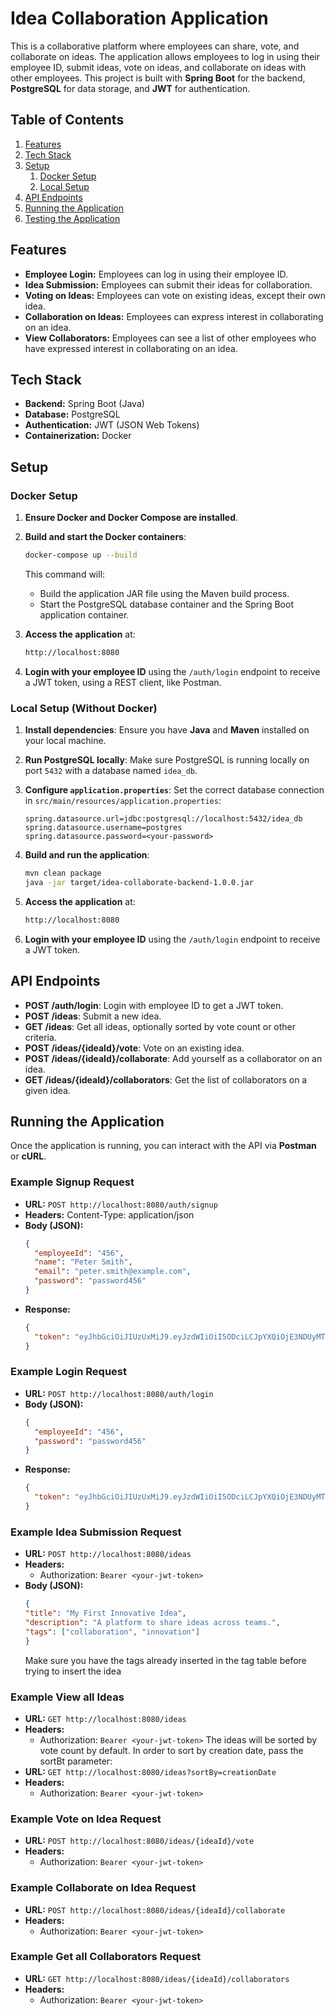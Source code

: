 # Idea Collaboration Application

This is a collaborative platform where employees can share, vote, and collaborate on ideas. The application allows employees to log in using their employee ID, submit ideas, vote on ideas, and collaborate on ideas with other employees. This project is built with **Spring Boot** for the backend, **PostgreSQL** for data storage, and **JWT** for authentication.

## Table of Contents
1. [Features](#features)
2. [Tech Stack](#tech-stack)
3. [Setup](#setup)
    1. [Docker Setup](#docker-setup)
    2. [Local Setup](#local-setup)
4. [API Endpoints](#api-endpoints)
5. [Running the Application](#running-the-application)
6. [Testing the Application](#testing-the-application)

## Features
- **Employee Login:** Employees can log in using their employee ID.
- **Idea Submission:** Employees can submit their ideas for collaboration.
- **Voting on Ideas:** Employees can vote on existing ideas, except their own idea.
- **Collaboration on Ideas:** Employees can express interest in collaborating on an idea.
- **View Collaborators:** Employees can see a list of other employees who have expressed interest in collaborating on an idea.

## Tech Stack
- **Backend:** Spring Boot (Java)
- **Database:** PostgreSQL
- **Authentication:** JWT (JSON Web Tokens)
- **Containerization:** Docker

## Setup

### Docker Setup

1. **Ensure Docker and Docker Compose are installed**.

2. **Build and start the Docker containers**:
   ```bash
   docker-compose up --build
   ```

   This command will:
    - Build the application JAR file using the Maven build process.
    - Start the PostgreSQL database container and the Spring Boot application container.

3. **Access the application** at:
   ```bash
   http://localhost:8080
   ```

4. **Login with your employee ID** using the `/auth/login` endpoint to receive a JWT token, using a REST client, like Postman.

### Local Setup (Without Docker)

1. **Install dependencies**:
   Ensure you have **Java** and **Maven** installed on your local machine.

2. **Run PostgreSQL locally**:
   Make sure PostgreSQL is running locally on port `5432` with a database named `idea_db`.

3. **Configure `application.properties`**:
   Set the correct database connection in `src/main/resources/application.properties`:
   ```properties
   spring.datasource.url=jdbc:postgresql://localhost:5432/idea_db
   spring.datasource.username=postgres
   spring.datasource.password=<your-password>
   ```

4. **Build and run the application**:
   ```bash
   mvn clean package
   java -jar target/idea-collaborate-backend-1.0.0.jar
   ```

5. **Access the application** at:
   ```bash
   http://localhost:8080
   ```

6. **Login with your employee ID** using the `/auth/login` endpoint to receive a JWT token.

## API Endpoints

- **POST /auth/login**: Login with employee ID to get a JWT token.
- **POST /ideas**: Submit a new idea.
- **GET /ideas**: Get all ideas, optionally sorted by vote count or other criteria.
- **POST /ideas/{ideaId}/vote**: Vote on an existing idea.
- **POST /ideas/{ideaId}/collaborate**: Add yourself as a collaborator on an idea.
- **GET /ideas/{ideaId}/collaborators**: Get the list of collaborators on a given idea.

## Running the Application

Once the application is running, you can interact with the API via **Postman** or **cURL**.

### Example Signup Request
- **URL:** `POST http://localhost:8080/auth/signup`
- **Headers:** Content-Type: application/json
- **Body (JSON):**
  ```json
  {
    "employeeId": "456",
    "name": "Peter Smith",
    "email": "peter.smith@example.com",
    "password": "password456"
  }
  ```
- **Response:**
  ```json
  {
    "token": "eyJhbGciOiJIUzUxMiJ9.eyJzdWIiOiI5ODciLCJpYXQiOjE3NDUyMTI1NDIsImV4cCI6MTc0NTIxNjE0Mn0.NT8hEy8iBtyNMSxl20D0CgB-Zh5hxQBlMp0eyMBupMvsI93ujXluQNBLuWb1knbI2S9S8xjqzQb5mT1PUx7AiQ"
  }
  ```

### Example Login Request
- **URL:** `POST http://localhost:8080/auth/login`
- **Body (JSON):**
  ```json
  {
    "employeeId": "456",
    "password": "password456"
  }
  ```
- **Response:**
  ```json
  {
    "token": "eyJhbGciOiJIUzUxMiJ9.eyJzdWIiOiI5ODciLCJpYXQiOjE3NDUyMTI1NDIsImV4cCI6MTc0NTIxNjE0Mn0.NT8hEy8iBtyNMSxl20D0CgB-Zh5hxQBlMp0eyMBupMvsI93ujXluQNBLuWb1knbI2S9S8xjqzQb5mT1PUx7AiQ"
  }
  ```

### Example Idea Submission Request
- **URL:** `POST http://localhost:8080/ideas`
- **Headers:**
    - Authorization: `Bearer <your-jwt-token>`
- **Body (JSON):**
  ```json
  {
  "title": "My First Innovative Idea",
  "description": "A platform to share ideas across teams.",
  "tags": ["collaboration", "innovation"]
  }
  ```
  Make sure you have the tags already inserted in the tag table before trying to insert the idea

### Example View all Ideas
- **URL:** `GET http://localhost:8080/ideas`
- **Headers:**
    - Authorization: `Bearer <your-jwt-token>`
The ideas will be sorted by vote count by default. In order to sort by creation date, pass the sortBt parameter:
- **URL:** `GET http://localhost:8080/ideas?sortBy=creationDate`
- **Headers:**
    - Authorization: `Bearer <your-jwt-token>`
### Example Vote on Idea Request
- **URL:** `POST http://localhost:8080/ideas/{ideaId}/vote`
- **Headers:**
    - Authorization: `Bearer <your-jwt-token>`

### Example Collaborate on Idea Request
- **URL:** `POST http://localhost:8080/ideas/{ideaId}/collaborate`
- **Headers:**
    - Authorization: `Bearer <your-jwt-token>`
 
### Example Get all Collaborators Request
- **URL:** `GET http://localhost:8080/ideas/{ideaId}/collaborators`
- **Headers:**
    - Authorization: `Bearer <your-jwt-token>`


